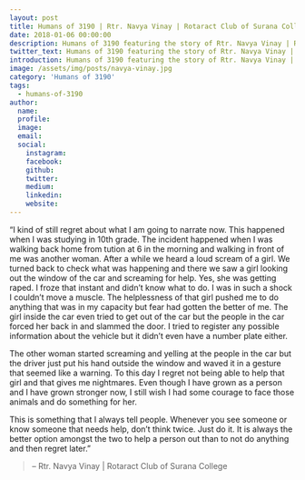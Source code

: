 ```yaml
---
layout: post
title: Humans of 3190 | Rtr. Navya Vinay | Rotaract Club of Surana College
date: 2018-01-06 00:00:00
description: Humans of 3190 featuring the story of Rtr. Navya Vinay | Rotaract Club of Surana College
twitter_text: Humans of 3190 featuring the story of Rtr. Navya Vinay | Rotaract Club of Surana College
introduction: Humans of 3190 featuring the story of Rtr. Navya Vinay | Rotaract Club of Surana College
image: /assets/img/posts/navya-vinay.jpg
category: 'Humans of 3190'
tags:
  - humans-of-3190
author:
  name: 
  profile: 
  image: 
  email: 
  social:
    instagram:
    facebook: 
    github: 
    twitter: 
    medium: 
    linkedin: 
    website:
---
```


“I kind of still regret about what I am going to narrate now. This happened when I was studying in 10th grade. The incident happened when I was walking back home from tution at 6 in the morning and walking in front of me was another woman. After a while we heard a loud scream of a girl. We turned back to check what was happening and there we saw a girl looking out the window of the car and screaming for help. Yes, she was getting raped. I froze that instant and didn’t know what to do. I was in such a shock I couldn’t move a muscle. The helplessness of that girl pushed me to do anything that was in my capacity but fear had gotten the better of me. The girl inside the car even tried to get out of the car but the people in the car forced her back in and slammed the door. I tried to register any possible information about the vehicle but it didn’t even have a number plate either.

The other woman started screaming and yelling at the people in the car but the driver just put his hand outside the window and waved it in a gesture that seemed like a warning. To this day I regret not being able to help that girl and that gives me nightmares. Even though I have grown as a person and I have grown stronger now, I still wish I had some courage to face those animals and do something for her.

This is something that I always tell people. Whenever you see someone or know someone that needs help, don’t think twice. Just do it. It is always the better option amongst the two to help a person out than to not do anything and then regret later.”

> – Rtr. Navya Vinay \| Rotaract Club of Surana College
